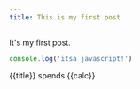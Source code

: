 ```yaml
---
title: This is my first post
---
```


It's my first post.

```js
console.log('itsa javascript!')
```

{{title}} spends {{calc}}
